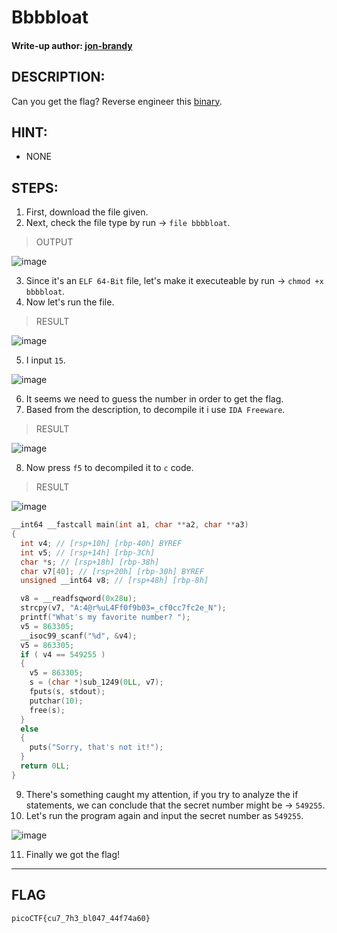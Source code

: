 # Bbbbloat
#### Write-up author: [jon-brandy](https://github.com/jon-brandy)
## DESCRIPTION:
Can you get the flag? 
Reverse engineer this [binary](https://github.com/jon-brandy/CTF-WRITE-UP/blob/6e1e5b252b5e91cbfe28202f7f5ab9a07ead19b7/Asset/Bbbbloat/bbbbloat).
## HINT:
- NONE
## STEPS:
1. First, download the file given.
2. Next, check the file type by run -> `file bbbbloat`.

> OUTPUT

![image](https://user-images.githubusercontent.com/70703371/183069126-8ffd109a-deb0-44a9-8501-5a6c407dfc0c.png)

3. Since it's an `ELF 64-Bit` file, let's make it executeable by run -> `chmod +x bbbbloat`.
4. Now let's run the file.

> RESULT

![image](https://user-images.githubusercontent.com/70703371/183069348-37832e35-984d-4300-a5bc-5d7ae2c840ac.png)

5. I input `15`.

![image](https://user-images.githubusercontent.com/70703371/183069399-966d7e66-caee-4921-a036-eb2b739985c9.png)

6. It seems we need to guess the number in order to get the flag.
7. Based from the description, to decompile it i use `IDA Freeware`.

> RESULT

![image](https://user-images.githubusercontent.com/70703371/183071120-7aa5bb8a-7886-4e15-96da-ead579d95db1.png)

8. Now press `f5` to decompiled it to `c` code.

> RESULT

![image](https://user-images.githubusercontent.com/70703371/183080157-f01dafb5-000f-4ea2-a0ee-2b9ea7e1ffd2.png)

```c
__int64 __fastcall main(int a1, char **a2, char **a3)
{
  int v4; // [rsp+10h] [rbp-40h] BYREF
  int v5; // [rsp+14h] [rbp-3Ch]
  char *s; // [rsp+18h] [rbp-38h]
  char v7[40]; // [rsp+20h] [rbp-30h] BYREF
  unsigned __int64 v8; // [rsp+48h] [rbp-8h]

  v8 = __readfsqword(0x28u);
  strcpy(v7, "A:4@r%uL4Ff0f9b03=_cf0cc7fc2e_N");
  printf("What's my favorite number? ");
  v5 = 863305;
  __isoc99_scanf("%d", &v4);
  v5 = 863305;
  if ( v4 == 549255 )
  {
    v5 = 863305;
    s = (char *)sub_1249(0LL, v7);
    fputs(s, stdout);
    putchar(10);
    free(s);
  }
  else
  {
    puts("Sorry, that's not it!");
  }
  return 0LL;
}
```

9. There's something caught my attention, if you try to analyze the if statements, we can conclude that the secret number might be -> `549255`.
10. Let's run the program again and input the secret number as `549255`.

![image](https://user-images.githubusercontent.com/70703371/183080546-077dd23c-edb0-4537-be48-dfcb9ce350cf.png)

11. Finally we got the flag!

---

## FLAG

```
picoCTF{cu7_7h3_bl047_44f74a60}
```
